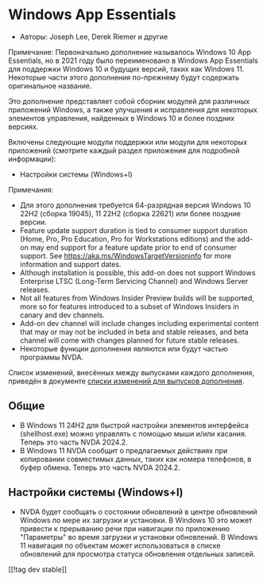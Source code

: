 # Windows App Essentials #

* Авторы: Joseph Lee, Derek Riemer и другие

Примечание: Первоначально дополнение называлось Windows 10 App Essentials,
но в 2021 году было переименовано в Windows App Essentials для поддержки
Windows 10 и будущих версий, таких как Windows 11. Некоторые части этого
дополнения по-прежнему будут содержать оригинальное название.

Это дополнение представляет собой сборник модулей для различных приложений
Windows, а также улучшения и исправления для некоторых элементов управления,
найденных в Windows 10 и более поздних версиях.

Включены следующие модули поддержки или модули для некоторых приложений
(смотрите каждый раздел приложения для подробной информации):

* Настройки системы (Windows+I)

Примечания:

* Для этого дополнения требуется 64-разрядная версия Windows 10 22H2 (сборка
  19045), 11 22H2 (сборка 22621) или более поздние версии.
* Feature update support duration is tied to consumer support duration
  (Home, Pro, Pro Education, Pro for Workstations editions) and the add-on
  may end support for a feature update prior to end of consumer support. See
  <https://aka.ms/WindowsTargetVersioninfo> for more information and support
  dates.
* Although installation is possible, this add-on does not support Windows
  Enterprise LTSC (Long-Term Servicing Channel) and Windows Server releases.
* Not all features from Windows Insider Preview builds will be supported,
  more so for features introduced to a subset of Windows Insiders in canary
  and dev channels.
* Add-on dev channel will include changes including experimental content
  that may or may not be included in beta and stable releases, and beta
  channel will come with changes planned for future stable releases.
* Некоторые функции дополнения являются или будут частью программы NVDA.

Список изменений, внесённых между выпусками каждого дополнения, приведён в
документе [списки изменений для выпусков дополнения][1].

## Общие

* В Windows 11 24H2 для быстрой настройки элементов интерфейса
  (shellhost.exe) можно управлять с помощью мыши и/или касания. Теперь это
  часть NVDA 2024.2.
* В Windows 11 NVDA сообщит о предлагаемых действиях при копировании
  совместимых данных, таких как номера телефонов, в буфер обмена. Теперь это
  часть NVDA 2024.2.

## Настройки системы (Windows+I)

* NVDA будет сообщать о состоянии обновлений в центре обновлений Windows по
  мере их загрузки и установки. В Windows 10 это может привести к прерыванию
  речи при навигации по приложению "Параметры" во время загрузки и установки
  обновлений. В Windows 11 навигация по объектам может использоваться в
  списке обновлений для просмотра статуса обновления отдельных записей.

[[!tag dev stable]]

[1]: https://github.com/josephsl/wintenapps/wiki/w10changelog

